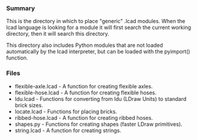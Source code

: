 
### Summary ###
This is the directory in which to place "generic" .lcad modules. When the lcad language is looking for a module it will first search the current working directory, then it will search this directory.

This directory also includes Python modules that are not loaded automatically by the lcad interpreter, but can be loaded with the pyimport() function.

### Files ###

* flexible-axle.lcad - A function for creating flexible axles.
* flexible-hose.lcad - A function for creating flexible hoses.
* ldu.lcad - Functions for converting from ldu (LDraw Units) to standard brick sizes.
* locate.lcad - Functions for placing bricks.
* ribbed-hose.lcad - A function for creating ribbed hoses.
* shapes.py - Functions for creating shapes (faster LDraw primitives).
* string.lcad - A function for creating strings.